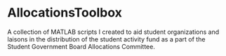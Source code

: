 # AllocationsToolbox
A collection of MATLAB scripts I created to aid student organizations and laisons in the distribution of the student activity fund as a part of the Student Government Board Allocations Committee.
